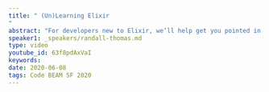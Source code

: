 ```yaml
---
title: " (Un)Learning Elixir
"
abstract: "For developers new to Elixir, we’ll help get you pointed in the right direction. For Rubyists thinking about dipping a toe (or diving) into the thread pool, we can help you identify those early-stage “gotchas” that keep Rubyists from making an easy transition into the Elixir ecosystem."
speaker1: _speakers/randall-thomas.md
type: video
youtube_id: 63f8pdAxVaI
keywords: 
date: 2020-06-08
tags: Code BEAM SF 2020
---
```


